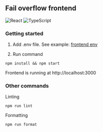 ## Fail overflow frontend
![React](https://img.shields.io/badge/-React-000?&logo=React)
![TypeScript](https://img.shields.io/badge/-TypeScript-000?&logo=TypeScript)


### Getting started

1. Add .env file. See example:
[frontend env](https://github.com/eherra/failOverflow/blob/main/frontend/.env.example)

2. Run command 
```
npm install && npm start
```

Frontend is running at http://localhost:3000


### Other commands

Linting
```
npm run lint
```

Formatting
```
npm run format
```